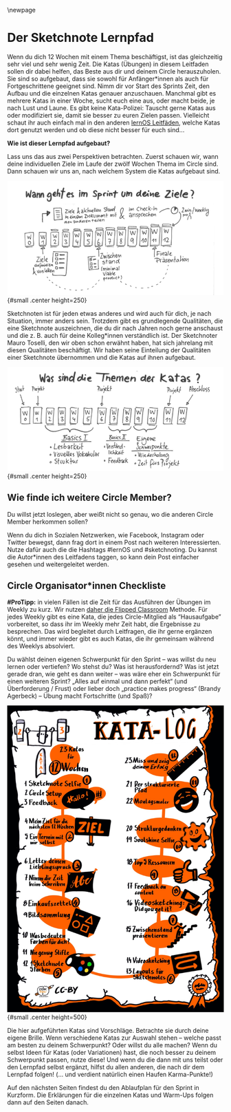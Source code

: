 \newpage

# Der Sketchnote Lernpfad

Wenn du dich 12 Wochen mit einem Thema beschäftigst, ist das gleichzeitig sehr viel und sehr wenig Zeit. Die Katas (Übungen) in diesem Leitfaden sollen dir dabei helfen, das Beste aus dir und deinem Circle herauszuholen. Sie sind so aufgebaut, dass sie sowohl für Anfänger\*innen als auch für Fortgeschrittene geeignet sind. Nimm dir vor Start des Sprints Zeit, den Aufbau und die einzelnen Katas genauer anzuschauen. Manchmal gibt es mehrere Katas in einer Woche, sucht euch eine aus, oder macht beide, je nach Lust und Laune. Es gibt keine Kata-Polizei: Tauscht gerne Katas aus oder modifiziert sie, damit sie besser zu euren Zielen passen. Vielleicht schaut ihr auch einfach mal in den anderen [lernOS Leitfäden](https://github.com/cogneon/), welche Katas dort genutzt werden und ob diese nicht besser für euch sind...

**Wie ist dieser Lernpfad aufgebaut?**

Lass uns das aus zwei Perspektiven betrachten. Zuerst schauen wir, wann deine individuellen Ziele im Laufe der zwölf Wochen Thema im Circle sind. Dann schauen wir uns an, nach welchem System die Katas aufgebaut sind.

![Sketchnote Learning Path (Pt. 1) by Karl Damke CC-BY](sketchnotes/sketchnote_learning_path_01.png){#small .center height=250}

Sketchnoten ist für jeden etwas anderes und wird auch für dich, je nach Situation, immer anders sein. Trotzdem gibt es grundlegende Qualitäten, die eine Sketchnote auszeichnen, die du dir nach Jahren noch gerne anschaust und die z. B. auch für deine Kolleg\*innen verständlich ist. Der Sketchnoter Mauro Toselli, den wir oben schon erwähnt haben, hat sich jahrelang mit diesen Qualitäten beschäftigt. Wir haben seine Einteilung der Qualitäten einer Sketchnote übernommen und die Katas auf ihnen aufgebaut. 

![Sketchnote Learning Path (Pt. 2) by Karl Damke CC-BY](sketchnotes/sketchnote_learning_path_02.png){#small .center height=250}

## Wie finde ich weitere Circle Member?

Du willst jetzt loslegen, aber weißt nicht so genau, wo die anderen Circle Member herkommen sollen? 

Wenn du dich in Sozialen Netzwerken, wie Facebook, Instagram oder Twitter bewegst, dann frag dort in einem Post nach weiteren Interessierten. Nutze dafür auch die die Hashtags  #lernOS und #sketchnoting. Du kannst die Autor\*innen des Leitfadens taggen, so kann dein Post einfacher gesehen und weitergeleitet werden. 

## Circle Organisator\*innen Checkliste

**#ProTipp:** in vielen Fällen ist die Zeit für das Ausführen der Übungen im Weekly zu kurz. Wir nutzen [daher die Flipped Classroom](https://en.wikipedia.org/wiki/Flipped_classroom) Methode. Für jedes Weekly gibt es eine Kata, die jedes Circle-Mitglied als “Hausaufgabe” vorbereitet, so dass ihr im Weekly mehr Zeit habt, die Ergebnisse zu besprechen. Das wird begleitet durch Leitfragen, die ihr gerne ergänzen könnt, und immer wieder gibt es auch Katas, die ihr gemeinsam während des Weeklys absolviert.

Du wählst deinen eigenen Schwerpunkt für den Sprint – was willst du neu lernen oder vertiefen? Wo stehst du? Was ist herausfordernd? Was ist jetzt gerade dran, wie geht es dann weiter – was wäre eher ein Schwerpunkt für einen weiteren Sprint? „Alles auf einmal und dann perfekt“ (und Überforderung / Frust) oder lieber doch „practice makes progress“ (Brandy Agerbeck) – Übung macht Fortschritte (und Spaß)?

![Kata-Log by @DenkFlowRR CC-BY](sketchnotes/kata_log.jpg){#small .center height=500}

Die hier aufgeführten Katas sind Vorschläge. Betrachte sie durch deine eigene Brille. Wenn verschiedene Katas zur Auswahl stehen – welche passt am besten zu deinem Schwerpunkt? Oder willst du alle machen? Wenn du selbst Ideen für Katas (oder Variationen) hast, die noch besser zu deinem Schwerpunkt passen, nutze diese! Und wenn du die dann mit uns teilst oder den Lernpfad selbst ergänzt, hilfst du allen anderen, die nach dir dem Lernpfad folgen! (... und verdient natürlich einen Haufen Karma-Punkte!)

Auf den nächsten Seiten findest du den Ablaufplan für den Sprint in Kurzform. Die Erklärungen für die einzelnen Katas und Warm-Ups folgen dann auf den Seiten danach.

